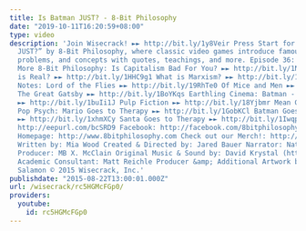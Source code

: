 ```yaml
---
title: Is Batman JUST? - 8-Bit Philosophy
date: "2019-10-11T16:20:59+08:00"
type: video
description: 'Join Wisecrack! ►► http://bit.ly/1y8Veir Press Start for “Is Batman
  JUST?” by 8-Bit Philosophy, where classic video games introduce famous thinkers,
  problems, and concepts with quotes, teachings, and more. Episode 36: Is Batman JUST?
  More 8-Bit Philosophy: Is Capitalism Bad For You? ►► http://bit.ly/1NhhX2P What
  is Real? ►► http://bit.ly/1HHC9g1 What is Marxism? ►► http://bit.ly/1M0dINJ Thug
  Notes: Lord of the Flies ►► http://bit.ly/19RhTe0 Of Mice and Men ►► http://bit.ly/1GokKHn
  The Great Gatsby ►► http://bit.ly/1BoYKqs Earthling Cinema: Batman - The Dark Knight
  ►► http://bit.ly/1buIi1J Pulp Fiction ►► http://bit.ly/18Yjbmr Mean Girls ►► http://bit.ly/1GWjlpy
  Pop Psych: Mario Goes to Therapy ►► http://bit.ly/1GobKCl Batman Goes to Therapy
  ►► http://bit.ly/1xhmXCy Santa Goes to Therapy ►► http://bit.ly/1Iwqpuo Email Alerts:
  http://eepurl.com/bcSRD9 Facebook: http://facebook.com/8bitphilosophy Twitter: http://twitter.com/8bitphilosophy
  Homepage: http://www.8bitphilosophy.com Check out our Merch!: http://www.wisecrack.co/store
  Written by: Mia Wood Created & Directed by: Jared Bauer Narrator: Nathan Lowe Animation
  Producer: MB X. McClain Original Music & Sound by: David Krystal (http://www.davidkrystalmusic.com)
  Academic Consultant: Matt Reichle Producer &amp; Additional Artwork by: Jacob S.
  Salamon © 2015 Wisecrack, Inc.'
publishdate: "2015-08-22T13:00:01.000Z"
url: /wisecrack/rc5HGMcFGp0/
providers:
  youtube:
    id: rc5HGMcFGp0
---
```

